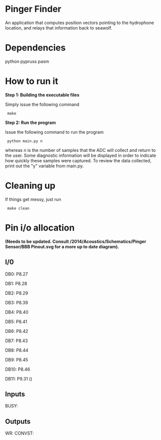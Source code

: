 # Pinger Finder
An application that computes position vectors pointing to the hydrophone location, and relays that information back to seawolf.

# Dependencies
python
pypruss
pasm

# How to run it
**Step 1: Building the executable files**

Simply issue the following command

     make
 
**Step 2: Run the program**

Issue the following command to run the program

     python main.py n

whereas n is the number of samples that the ADC will collect and return to the user. Some diagnostic information will be displayed in order to indicate how quickly these samples were captured. To review the data collected, print out the "y" variable from main.py.

# Cleaning up
If things get messy, just run

     make clean

# Pin i/o allocation 
**(Needs to be updated. Consult <ElectricalDropbox>/2014/Acoustics/Schematics/Pinger Sensor/BBB Pinout.svg for a more up to date diagram).**

## I/0
DB0:  P8.27

DB1:  P8.28

DB2:  P8.29

DB3:  P8.39

DB4:  P8.40

DB5:  P8.41

DB6:  P8.42

DB7:  P8.43

DB8:  P8.44

DB9:  P8.45

DB10: P8.46

DB11: P9.31 ()

## Inputs
BUSY: 


## Outputs
WR:
CONVST:


